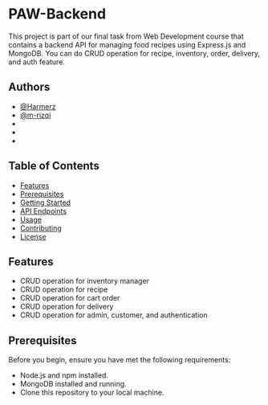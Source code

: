 
# PAW-Backend
This project is part of our final task from Web Development course that contains a backend API for managing food recipes using Express.js and MongoDB. You can do CRUD operation for recipe, inventory, order, delivery, and auth feature.


## Authors
- [@Harmerz](https://github.com/Harmerz)
- [@m-rizqi](https://github.com/m-rizqi)
- []()
- []()
- []()
## Table of Contents

- [Features](#features)
- [Prerequisites](#prerequisites)
- [Getting Started](#getting-started)
- [API Endpoints](#api-endpoints)
- [Usage](#usage)
- [Contributing](#contributing)
- [License](#license)
## Features

- CRUD operation for inventory manager
- CRUD operation for recipe
- CRUD operation for cart order
- CRUD operation for delivery
- CRUD operation for admin, customer, and authentication

## Prerequisites
Before you begin, ensure you have met the following requirements:

- Node.js and npm installed.
- MongoDB installed and running.
- Clone this repository to your local machine.